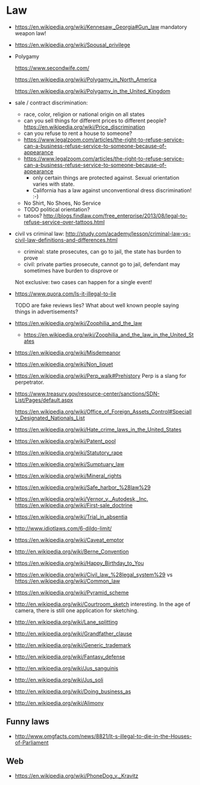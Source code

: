 # Law

-   <https://en.wikipedia.org/wiki/Kennesaw,_Georgia#Gun_law> mandatory weapon law!

-   <https://en.wikipedia.org/wiki/Spousal_privilege>

-   Polygamy

    <https://www.secondwife.com/>

    <https://en.wikipedia.org/wiki/Polygamy_in_North_America>

    <https://en.wikipedia.org/wiki/Polygamy_in_the_United_Kingdom>

-   sale / contract discrimination:

    -   race, color, religion or national origin on all states
    -   can you sell things for different prices to different people? <https://en.wikipedia.org/wiki/Price_discrimination>
    -   can you refuse to rent a house to someone?
    -   <https://www.legalzoom.com/articles/the-right-to-refuse-service-can-a-business-refuse-service-to-someone-because-of-appearance>
    -   <https://www.legalzoom.com/articles/the-right-to-refuse-service-can-a-business-refuse-service-to-someone-because-of-appearance>
        - only certain things are protected against. Sexual orientation varies with state.
        - California has a law against unconventional dress discrimination! :-)
    -   No Shirt, No Shoes, No Service
    -   TODO political orientation?
    -   tatoos? <http://blogs.findlaw.com/free_enterprise/2013/08/legal-to-refuse-service-over-tattoos.html>

-   civil vs criminal law: <http://study.com/academy/lesson/criminal-law-vs-civil-law-definitions-and-differences.html>

    - criminal: state prosecutes, can go to jail, the state has burden to prove
    - civil: private parties prosecute, cannot go to jail, defendant may sometimes have burden to disprove or 

    Not exclusive: two cases can happen for a single event!

-   <https://www.quora.com/Is-it-illegal-to-lie>

    TODO are fake reviews lies? What about well known people saying things in advertisements?

-   <https://en.wikipedia.org/wiki/Zoophilia_and_the_law>

    - <https://en.wikipedia.org/wiki/Zoophilia_and_the_law_in_the_United_States>

-   <https://en.wikipedia.org/wiki/Misdemeanor>

-   <https://en.wikipedia.org/wiki/Non_liquet>

-   <https://en.wikipedia.org/wiki/Perp_walk#Prehistory> Perp is a slang for perpetrator.

-   <https://www.treasury.gov/resource-center/sanctions/SDN-List/Pages/default.aspx>

    <https://en.wikipedia.org/wiki/Office_of_Foreign_Assets_Control#Specially_Designated_Nationals_List>

-   <https://en.wikipedia.org/wiki/Hate_crime_laws_in_the_United_States>

-   <https://en.wikipedia.org/wiki/Patent_pool>

-   <https://en.wikipedia.org/wiki/Statutory_rape>

-   <https://en.wikipedia.org/wiki/Sumptuary_law>

-   <https://en.wikipedia.org/wiki/Mineral_rights>

-   <https://en.wikipedia.org/wiki/Safe_harbor_%28law%29>

-   <https://en.wikipedia.org/wiki/Vernor_v._Autodesk,_Inc.> <https://en.wikipedia.org/wiki/First-sale_doctrine>

-   <https://en.wikipedia.org/wiki/Trial_in_absentia>

-   <http://www.idiotlaws.com/6-dildo-limit/>

-   <https://en.wikipedia.org/wiki/Caveat_emptor>

-   <http://en.wikipedia.org/wiki/Berne_Convention>

-   <https://en.wikipedia.org/wiki/Happy_Birthday_to_You>

-   <https://en.wikipedia.org/wiki/Civil_law_%28legal_system%29> vs <https://en.wikipedia.org/wiki/Common_law>

-   <https://en.wikipedia.org/wiki/Pyramid_scheme>

-   <http://en.wikipedia.org/wiki/Courtroom_sketch> interesting. In the age of camera, there is still one application for sketching.

-   <http://en.wikipedia.org/wiki/Lane_splitting>

-   <http://en.wikipedia.org/wiki/Grandfather_clause>

-   <http://en.wikipedia.org/wiki/Generic_trademark>

-   <http://en.wikipedia.org/wiki/Fantasy_defense>

-   <http://en.wikipedia.org/wiki/Jus_sanguinis>

-   <http://en.wikipedia.org/wiki/Jus_soli>

-   <http://en.wikipedia.org/wiki/Doing_business_as>

-   <http://en.wikipedia.org/wiki/Alimony>

## Funny laws

-   <http://www.omgfacts.com/news/8821/It-s-illegal-to-die-in-the-Houses-of-Parliament>

## Web

-   <https://en.wikipedia.org/wiki/PhoneDog_v._Kravitz>
